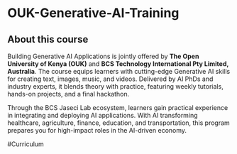 # OUK-Generative-AI-Training

## About this course

Building Generative AI Applications is jointly offered by **The Open University of Kenya (OUK)** and **BCS Technology International Pty Limited, Australia**. The course equips learners with cutting-edge Generative AI skills for creating text, images, music, and videos. Delivered by AI PhDs and industry experts, it blends theory with practice, featuring weekly tutorials, hands-on projects, and a final hackathon.

Through the BCS Jaseci Lab ecosystem, learners gain practical experience in integrating and deploying AI applications. With AI transforming healthcare, agriculture, finance, education, and transportation, this program prepares you for high-impact roles in the AI-driven economy.

#Curriculum

